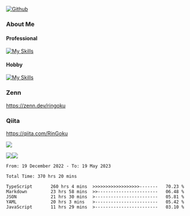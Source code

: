 [![Github](https://img.shields.io/github/followers/RinGoku?label=Follow&style=social)](https://github.com/skyt-a)

### About Me
#### Professional
[![My Skills](https://skillicons.dev/icons?i=react,ts,js,nodejs,java,graphql,firebase,githubactions&theme=light)](https://skillicons.dev)
#### Hobby
[![My Skills](https://skillicons.dev/icons?i=unity,rust,py&theme=light)](https://skillicons.dev)

### Zenn
https://zenn.dev/ringoku
### Qiita
https://qiita.com/RinGoku


![](https://github-profile-summary-cards.vercel.app/api/cards/profile-details?username=skyt-a&theme=default)

![](https://github-profile-summary-cards.vercel.app/api/cards/repos-per-language?username=skyt-a&theme=default)![](https://github-profile-summary-cards.vercel.app/api/cards/stats?username=RinGoku&theme=default)

<!--START_SECTION:waka-->

```text
From: 19 December 2022 - To: 19 May 2023

Total Time: 370 hrs 20 mins

TypeScript       260 hrs 4 mins  >>>>>>>>>>>>>>>>>>-------   70.23 %
Markdown         23 hrs 58 mins  >>-----------------------   06.48 %
JSON             21 hrs 30 mins  >------------------------   05.81 %
YAML             20 hrs 3 mins   >------------------------   05.42 %
JavaScript       11 hrs 29 mins  >------------------------   03.10 %
```

<!--END_SECTION:waka-->
